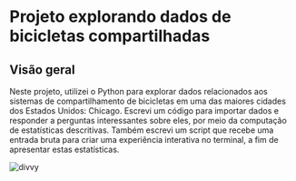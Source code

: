 # Projeto explorando dados de bicicletas compartilhadas

## Visão geral
Neste projeto, utilizei o Python para explorar dados relacionados aos sistemas de compartilhamento de bicicletas em uma das maiores cidades dos Estados Unidos: Chicago. Escrevi um código para importar dados e responder a perguntas interessantes sobre eles, por meio da computação de estatísticas descritivas. Também escrevi um script que recebe uma entrada bruta para criar uma experiência interativa no terminal, a fim de apresentar estas estatísticas.

![divvy](https://dailynorthwestern.com/2018/01/24/city/aldermen-approve-one-year-divvy-contract-extension/#photo)
